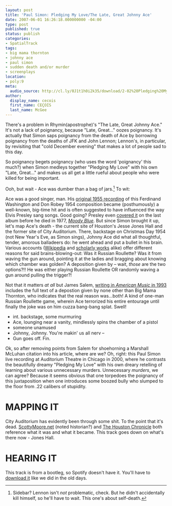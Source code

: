 ```yaml
---
layout: post
title: 'Paul Simon: Pledging My Love/The Late, Great Johnny Ace'
date: 2007-06-01 16:26:18.000000000 -04:00
type: post
published: true
status: publish
categories:
- SpatialTrack
tags:
- big mama thornton
- johnny ace
- paul simon
- sudden death and/or murder
- screenplays
location:
- poly:9
meta:
  audio_source: http://cl.ly/0J1t1h0i2k35/download/2-02%20Pledging%20My%20Love%201.m4a
author:
  display_name: cecois
  first_name: CEÇOIS
  last_name: McGee
---
```


There's a problem in Rhymin(apostrophe)'s "The Late, Great Johnny Ace." It's not a lack of poignancy, because "Late, Great..." oozes poignancy. It's actually that Simon saps poignancy from the death of Ace by borrowing poignancy from the deaths of JFK and John Lennon; Lennon's, in particular, by revisiting that "cold December evening" that makes a lot of people sad to this day.

So poignancy begets poignancy (who uses the word 'poignancy' this much?) when Simon medleys together "Pledging My Love" with his own "Late, Great..." and makes us all get a little rueful about people who were killed for being important. 

Ooh, but wait - Ace was dumber than a bag of jars.[^1] To wit:

Ace was a good singer, man. His [original 1955 recording](https://open.spotify.com/track/70Xt4jSqmMpdrpO5P6ypvC) of this Ferdinand Washington and Don Robey 1954 composition became (posthumously) a well-known, big-time hit and is often suggested to have influenced the way Elvis Presley sang songs. Good going? Presley even <a href="https://open.spotify.com/track/12wgf01fxaVdmfViuo67fw">covered it</a> on the last album before he died in 1977, <em><a href="https://open.spotify.com/album/08bROKoMarHS0jRzZOEv08">Moody Blue</a></em>. But since Simon brought it up, let's map Ace's death - the current site of Houston's Jesse Jones Hall and the former site of City Auditorium. There, backstage on Christmas Day 1954 (not New Year's Eve, as Simon sings), Johnny Ace did what all thoughtful, tender, amorous balladeers do: he went ahead and put a bullet in his brain. Various accounts (<a href="http://en.wikipedia.org/wiki/Johnny_ace">Wikipedia</a> and <a href="http://www.press.uillinois.edu/books/catalog/84xmb9fx9780252069697.html">scholarly works</a> alike) offer different reasons for said brains-blowing-out: Was it Russian Roullette? Was it from waving the gun around, pointing it at the ladies and bragging about knowing which chamber was golden? A deposition given by – wait, <em>those</em> are the two options?!! He was either playing Russian Roullette OR randomly waving a gun around pulling the trigger?! 

Not that it matters *at all* but James Salem, <a href="http://www.jstor.org/stable/3052508">writing in <em>American Music</em> in 1993</a> includes the full text of a depostion given by none other than Big Mama Thornton, who indicates that the real reason was...both! A kind of one-man Russian Roullette game, wherein Ace terrorized his entire entourage until finally the joke was on him cuzza bang-bang splat. Swell!

<ul class="screenbox">
<li class="sceneheader">int. backstage, some murmuring</li>
<li class="action">Ace, lounging near a vanity, mindlessly spins the chamber of a pistol</li>
<li class="character">someone unamused</li>
<li class="dialogue">Johnny, Johnny. You're makin' us all nerv –</li>
<li class="action">Gun goes off. Fin.</li>
</ul>

Ok, so after removing points from Salem for shoehorning a Marshall McLuhan citation into his article, where are we? Oh, right: this Paul Simon live recording at Auditorium Theatre in Chicago in 2000, where he contrasts the beautifully dreamy "Pledging My Love" with his own dreary retelling of learning about various unnecessary murders. Unnecessary <em>murders</em>, we can agree? Because it seems obvious that one torpedoes the poignancy of this juxtaposition when one introduces some boozed bully who slumped to the floor from .22 calibers of stupidity.

[^1]: Sidebar? Lennon isn't <em>not</em> problematic, check. But he didn't accidentally kill himself, so he'll have to wait. This one's about self-death.

# MAPPING IT
City Auditorium has evidently been through some shit. To the point that it's dead. <a href="http://scottymoore.net/houstonAud.html">ScottyMoore.net</a> (noted historian?) and <a href="http://blog.chron.com/bayoucityhistory/2014/07/a-rare-look-inside-an-old-houston-auditorium/">The Houston Chronicle</a> both reference what it was and what it became. This track goes down on what's there now - Jones Hall.

# HEARING IT
This track is from a bootleg, so Spotify doesn't have it. You'll have to [download it](http://cl.ly/0J1t1h0i2k35/download/2-02%20Pledging%20My%20Love%201.m4a) like we did in the old days.